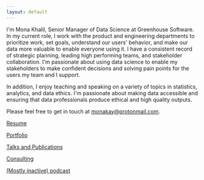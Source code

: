 ```yaml
---
layout: default
---
```


I'm Mona Khalil, Senior Manager of Data Science at Greenhouse Software. In my current role, I work with the product and engineering departments to prioritize work, set goals, understand our users' behavior, and make our data more valuable to enable everyone using it. I have a consistent record of strategic planning, leading high performing teams, and stakeholder collaboration. I'm passionate about using data science to enable my stakeholders to make confident decisions and solving pain points for the users my team and I support. 

In addition, I enjoy teaching and speaking on a variety of topics in statistics, analytics, and data ethics. I'm passionate about making data accessible and ensuring that data professionals produce ethical and high quality outputs.

Please feel free to get in touch at [monakay@protonmail.com](mailto:monakay@protonmail.com). 

[Resume](./resume.pdf)

[Portfolio](./portfolio.md)

[Talks and Publications](.publications.md)

[Consulting](./consulting.md)

[(Mostly inactive) podcast](./podcast.md)
